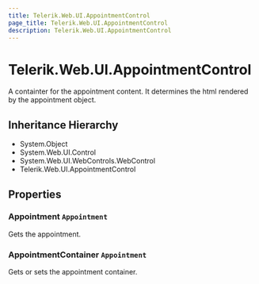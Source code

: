 ```yaml
---
title: Telerik.Web.UI.AppointmentControl
page_title: Telerik.Web.UI.AppointmentControl
description: Telerik.Web.UI.AppointmentControl
---
```


# Telerik.Web.UI.AppointmentControl

A containter for the appointment content. It determines the html rendered by the appointment object.

## Inheritance Hierarchy

* System.Object
* System.Web.UI.Control
* System.Web.UI.WebControls.WebControl
* Telerik.Web.UI.AppointmentControl

## Properties

###  Appointment `Appointment`

Gets the appointment.

###  AppointmentContainer `Appointment`

Gets or sets the appointment container.

